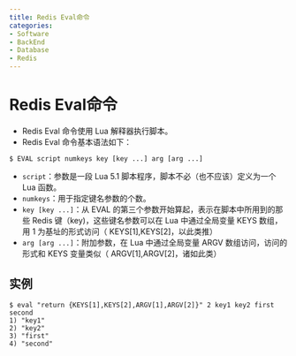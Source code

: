 ```yaml
---
title: Redis Eval命令
categories:
- Software
- BackEnd
- Database
- Redis
---
```

# Redis Eval命令

- Redis Eval 命令使用 Lua 解释器执行脚本。
- Redis Eval 命令基本语法如下：

```
$ EVAL script numkeys key [key ...] arg [arg ...]
```

- `script`：参数是一段 Lua 5.1 脚本程序，脚本不必（也不应该）定义为一个 Lua 函数。
- `numkeys`：用于指定键名参数的个数。
- `key [key ...]`：从 EVAL 的第三个参数开始算起，表示在脚本中所用到的那些 Redis 键（key)，这些键名参数可以在 Lua 中通过全局变量 KEYS 数组，用 1 为基址的形式访问（ KEYS[1],KEYS[2]，以此类推）
- `arg [arg ...]`：附加参数，在 Lua 中通过全局变量 ARGV 数组访问，访问的形式和 KEYS 变量类似（ ARGV[1],ARGV[2]，诸如此类）

## 实例

```
$ eval "return {KEYS[1],KEYS[2],ARGV[1],ARGV[2]}" 2 key1 key2 first second
1) "key1"
2) "key2"
3) "first"
4) "second"
```
